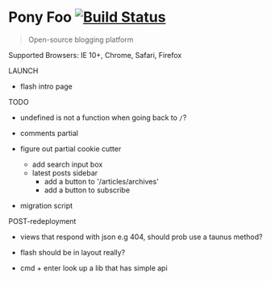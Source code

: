 # Pony Foo [![Build Status][1]][2]

> Open-source blogging platform

Supported Browsers: IE 10+, Chrome, Safari, Firefox

LAUNCH

- flash intro page

TODO

- undefined is not a function when going back to `/`?
- comments partial
- figure out partial cookie cutter
  - add search input box
  - latest posts sidebar
    - add a button to '/articles/archives'
    - add a button to subscribe

- migration script

POST-redeployment

- views that respond with json e.g 404, should prob use a taunus method?
- flash should be in layout really?
- cmd + enter look up a lib that has simple api

  [1]: https://travis-ci.org/ponyfoo/ponyfoo.png?branch=master
  [2]: https://travis-ci.org/ponyfoo/ponyfoo
